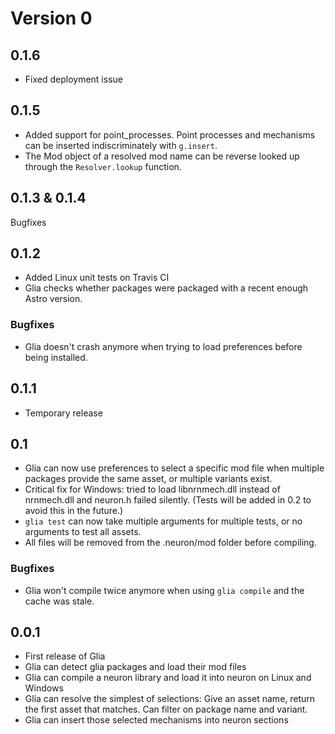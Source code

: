 # Version 0

## 0.1.6

* Fixed deployment issue

## 0.1.5

* Added support for point_processes. Point processes and mechanisms can be
  inserted indiscriminately with `g.insert`.
* The Mod object of a resolved mod name can be reverse looked up through the
  `Resolver.lookup` function.

## 0.1.3 & 0.1.4

Bugfixes

## 0.1.2

* Added Linux unit tests on Travis CI
* Glia checks whether packages were packaged with a recent enough Astro version.

### Bugfixes

* Glia doesn't crash anymore when trying to load preferences before being
  installed.

## 0.1.1

* Temporary release

## 0.1

* Glia can now use preferences to select a specific mod file when multiple
  packages provide the same asset, or multiple variants exist.
* Critical fix for Windows: tried to load libnrnmech.dll instead of nrnmech.dll
  and neuron.h failed silently. (Tests will be added in 0.2 to avoid this in the
  future.)
* `glia test` can now take multiple arguments for multiple tests, or no
  arguments to test all assets.
* All files will be removed from the .neuron/mod folder before compiling.

### Bugfixes

* Glia won't compile twice anymore when using `glia compile` and the cache was
  stale.

## 0.0.1

* First release of Glia
* Glia can detect glia packages and load their mod files
* Glia can compile a neuron library and load it into neuron on Linux and Windows
* Glia can resolve the simplest of selections: Give an asset name, return the first
  asset that matches. Can filter on package name and variant.
* Glia can insert those selected mechanisms into neuron sections
